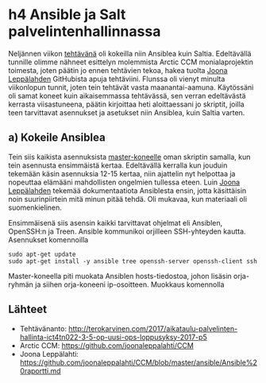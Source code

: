 # h4 Ansible ja Salt palvelintenhallinnassa

Neljännen viikon [tehtävänä](http://terokarvinen.com/2017/aikataulu-palvelinten-hallinta-ict4tn022-3-5-op-uusi-ops-loppusyksy-2017-p5) oli kokeilla niin Ansiblea kuin Saltia. Edeltävällä tunnille olimme nähneet esittelyn molemmista Arctic CCM monialaprojektin toimesta, joten päätin jo ennen tehtävien tekoa, hakea tuolta [Joona Leppälahden](https://github.com/joonaleppalahti/CCM) GitHubista apuja tehtäviini. Flunssa oli vienyt minulta viikonlopun tunnit, joten tein tehtävät vasta maanantai-aamuna.
Käytössäni oli samat koneet kuin aikaisemmassa tehtävässä, sen verran edeltävästä kerrasta viisastuneena, päätin kirjoittaa heti aloittaessani jo skriptit, joilla teen tarvittavat asennukset ja asetukset niin Ansiblea, kuin Saltia varten.

## a) Kokeile Ansiblea
Tein siis kaikista asennuksista [master-koneelle](https://raw.githubusercontent.com/mcleppala/puppet/master/andible/ansible-master.sh) oman skriptin samalla, kun tein asennusta ensimmäistä kertaa. Edeltävällä kerralla kun jouduin tekemään käsin asennuksia 
12-15 kertaa, niin ajattelin nyt helpottaa ja nopeuttaa elämääni mahdollisten ongelmien tullessa eteen. Luin [Joona Leppälahden](https://github.com/joonaleppalahti/CCM/blob/master/ansible/Ansible%20raportti.md) tekemää dokumentaatiota Ansiblesta ensin, jotta käsittäisin noin suurinpiirtein mitä minun pitää tehdä. Oli mukavaa, kun materiaali oli suomenkielinen.

Ensimmäisenä siis asensin kaikki tarvittavat ohjelmat eli Ansiblen, OpenSSH:n ja Treen. Ansible kommunikoi orjilleen SSH-yhteyden kautta. Asennukset komennoilla
```
sudo apt-get update
sudo apt-get install -y ansible tree openssh-server openssh-client ssh
```
Master-koneella piti muokata Ansiblen hosts-tiedostoa, johon lisäsin orja-ryhmän ja siihen orja-koneeni ip-osoitteen. Muokkaus komennolla


## Lähteet
* Tehtävänanto: http://terokarvinen.com/2017/aikataulu-palvelinten-hallinta-ict4tn022-3-5-op-uusi-ops-loppusyksy-2017-p5
* Arctic CCM: https://github.com/joonaleppalahti/CCM
* Joona Leppälahti: https://github.com/joonaleppalahti/CCM/blob/master/ansible/Ansible%20raportti.md
